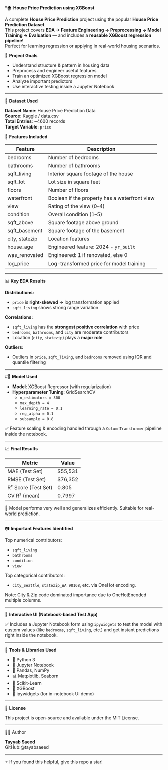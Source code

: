 ⁸🏠 **House Price Prediction using XGBoost**

A complete **House Price Prediction** project using the popular **House Price Prediction Dataset**.  
This project covers **EDA → Feature Engineering → Preprocessing → Model Training → Evaluation** — and includes a **reusable XGBoost regression pipeline**!  
Perfect for learning regression or applying in real-world housing scenarios.


🎯 **Project Goals**

- Understand structure & pattern in housing data  
- Preprocess and engineer useful features  
- Train an optimized XGBoost regression model  
- Analyze important predictors  
- Use interactive testing inside a Jupyter Notebook

---

 🏡 **Dataset Used**

**Dataset Name**: House Price Prediction Data  
**Source**: Kaggle / data.csv  
**Total Entries**: ~4600 records  
**Target Variable**: `price`


 🧾 **Features Included**

| Feature            | Description                                      |
|--------------------|--------------------------------------------------|
| bedrooms           | Number of bedrooms                               |
| bathrooms          | Number of bathrooms                              |
| sqft_living        | Interior square footage of the house             |
| sqft_lot           | Lot size in square feet                          |
| floors             | Number of floors                                 |
| waterfront         | Boolean if the property has a waterfront view    |
| view               | Rating of the view (0–4)                         |
| condition          | Overall condition (1–5)                          |
| sqft_above         | Square footage above ground                      |
| sqft_basement      | Square footage of the basement                   |
| city, statezip     | Location features                                |
| house_age          | Engineered feature: 2024 - `yr_built`            |
| was_renovated      | Engineered: 1 if renovated, else 0               |
| log_price          | Log-transformed price for model training         |

---

 📊 **Key EDA Results**

**Distributions:**
- `price` is **right-skewed** → log transformation applied  
- `sqft_living` shows strong range variation  

**Correlations:**
- `sqft_living` has the **strongest positive correlation** with price  
- `bedrooms`, `bathrooms`, and `city` are moderate contributors  
- Location (`city`, `statezip`) plays a **major role**

**Outliers:**
- Outliers in `price`, `sqft_living`, and `bedrooms` removed using IQR and quantile filtering

---

#🔬 **Model Used**

- **Model**: XGBoost Regressor (with regularization)
- **Hyperparameter Tuning**: GridSearchCV  
  - `n_estimators = 300`  
  - `max_depth = 4`  
  - `learning_rate = 0.1`  
  - `reg_alpha = 0.1`  
  - `subsample = 0.8`  

✅ Feature scaling & encoding handled through a `ColumnTransformer` pipeline inside the notebook.

---

 📈 **Final Results**

| Metric              | Value         |
|---------------------|---------------|
| MAE (Test Set)      | $55,531       |
| RMSE (Test Set)     | $76,352       |
| R² Score (Test Set) | 0.805         |
| CV R² (mean)        | 0.7997        |

🚀 Model performs very well and generalizes efficiently. Suitable for real-world prediction.

---

 📷 **Important Features Identified**

Top numerical contributors:
- `sqft_living`
- `bathrooms`
- `condition`
- `view`

Top categorical contributors:
- `city_Seattle`, `statezip_WA 98168`, etc. via OneHot encoding.

Note: City & Zip code dominated importance due to OneHotEncoded multiple columns.

---

 🧪 **Interactive UI (Notebook-based Test App)**

✅ Includes a Jupyter Notebook form using `ipywidgets` to test the model with custom values (like `bedrooms`, `sqft_living`, etc.) and get instant predictions right inside the notebook.

---

 🧰 **Tools & Libraries Used**

- 🐍 Python 3  
- 📘 Jupyter Notebook  
- 🧮 Pandas, NumPy  
- 📊 Matplotlib, Seaborn  
- 🧠 Scikit-Learn  
- 🚀 XGBoost  
- 🔧 ipywidgets (for in-notebook UI demo)

---

 📝 **License**

This project is open-source and available under the MIT License.

---

 🙋‍♂️ Author

**Tayyab Saeed**  
GitHub:@tayabsaeed

---

 ⭐️ If you found this helpful, give this repo a star!
